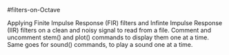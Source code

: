 #filters-on-Octave

Applying Finite Impulse Response (FIR) filters and Infinte Impulse Response (IIR) filters on a clean and noisy signal to read from a file. Comment and uncomment stem() and plot() commands to display them one at a time. Same goes for sound() commands, to play a sound one at a time.
